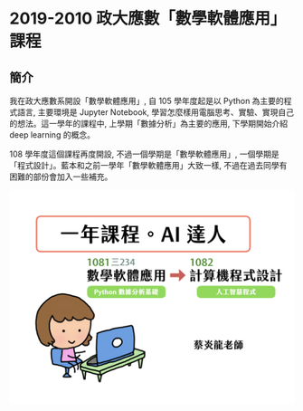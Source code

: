 # 2019-2010 政大應數「數學軟體應用」課程

## 簡介
我在政大應數系開設「數學軟體應用」, 自 105 學年度起是以 Python 為主要的程式語言, 主要環境是 Jupyter Notebook, 學習怎麼樣用電腦思考、實驗、實現自己的想法。這一學年的課程中, 上學期「數據分析」為主要的應用, 下學期開始介紹 deep learning 的概念。

108 學年度這個課程再度開設, 不過一個學期是「數學軟體應用」, 一個學期是「程式設計」。藍本和之前一學年「數學軟體應用」大致一樣, 不過在過去同學有困難的部份會加入一些補充。

![課程地圖](images/courses.png)